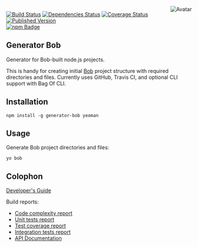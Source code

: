<img align="right" src="https://raw.github.com/cliffano/generator-bob/master/avatar.jpg" alt="Avatar"/>

[![Build Status](https://img.shields.io/travis/cliffano/generator-bob.svg)](http://travis-ci.org/cliffano/generator-bob)
[![Dependencies Status](https://img.shields.io/david/cliffano/generator-bob.svg)](http://david-dm.org/cliffano/generator-bob)
[![Coverage Status](https://img.shields.io/coveralls/cliffano/generator-bob.svg)](https://coveralls.io/r/cliffano/generator-bob?branch=master)
[![Published Version](https://img.shields.io/npm/v/generator-bob.svg)](http://www.npmjs.com/package/generator-bob)
<br/>
[![npm Badge](https://nodei.co/npm/generator-bob.png)](http://npmjs.org/package/generator-bob)

Generator Bob
-------------

Generator for Bob-built node.js projects.

This is handy for creating initial [Bob](http://github.com/cliffano/bob)  project structure with required directories and files. Currently uses GitHub, Travis CI, and optional CLI support with Bag Of CLI.

Installation
------------

    npm install -g generator-bob yeoman

Usage
-----

Generate Bob project directories and files:

    yo bob

Colophon
--------

[Developer's Guide](http://cliffano.github.io/developers_guide.html#nodejs)

Build reports:

* [Code complexity report](http://cliffano.github.io/generator-bob/bob/complexity/plato/index.html)
* [Unit tests report](http://cliffano.github.io/generator-bob/bob/test/buster.out)
* [Test coverage report](http://cliffano.github.io/generator-bob/bob/coverage/buster-istanbul/lcov-report/lib/index.html)
* [Integration tests report](http://cliffano.github.io/generator-bob/bob/test-integration/cmdt.out)
* [API Documentation](http://cliffano.github.io/generator-bob/bob/doc/dox-foundation/index.html)
